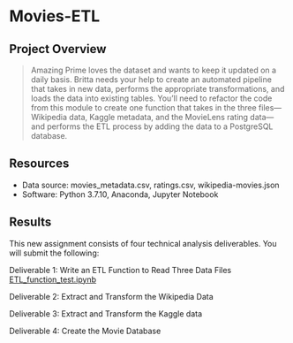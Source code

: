 # Movies-ETL

## Project Overview

> Amazing Prime loves the dataset and wants to keep it updated on a daily basis. Britta needs your help to create an automated pipeline that takes in new data, performs the appropriate transformations, and loads the data into existing tables. You’ll need to refactor the code from this module to create one function that takes in the three files—Wikipedia data, Kaggle metadata, and the MovieLens rating data—and performs the ETL process by adding the data to a PostgreSQL database.

## Resources
* Data source: movies_metadata.csv, ratings.csv, wikipedia-movies.json
* Software: Python 3.7.10, Anaconda, Jupyter Notebook

## Results

This new assignment consists of four technical analysis deliverables. You will submit the following:

Deliverable 1: Write an ETL Function to Read Three Data Files
[ETL_function_test.ipynb](https://github.com/timbialek/Movies-ETL/blob/main/ETL_function_test.ipynb)


Deliverable 2: Extract and Transform the Wikipedia Data

Deliverable 3: Extract and Transform the Kaggle data

Deliverable 4: Create the Movie Database
